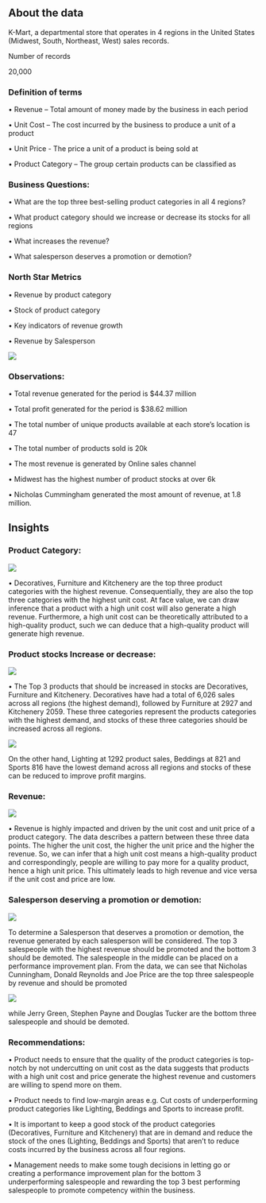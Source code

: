## About the data
K-Mart, a departmental store that operates in 4 regions in the United States (Midwest, South, Northeast, West) sales records.

Number of records

20,000

### Definition of terms
•	Revenue – Total amount of money made by the business in each period

•	Unit Cost – The cost incurred by the business to produce a unit of a product

•	Unit Price - The price a unit of a product is being sold at

•	Product Category – The group certain products can be classified as

### Business Questions:
•	What are the top three best-selling product categories in all 4 regions?

•	What product category should we increase or decrease its stocks for all regions

•	What increases the revenue?

•	What salesperson deserves a promotion or demotion?

### North Star Metrics
•	Revenue by product category

•	Stock of product category

•	Key indicators of revenue growth

•	Revenue by Salesperson

<img src = "images/Snapshot of entire dashboardkmart.png">
 
### Observations:
•	Total revenue generated for the period is $44.37 million

•	Total profit generated for the period is $38.62 million

•	The total number of unique products available at each store’s location is 47

•	The total number of products sold is 20k

•	The most revenue is generated by Online sales channel

•	Midwest has the highest number of product stocks at over 6k

•	Nicholas Cummingham generated the most amount of revenue, at 1.8 million.

## Insights

### Product Category:

<img src = "images/Product category by revenue.png">

•	Decoratives, Furniture and Kitchenery are the top three product categories with the highest revenue. Consequentially, they are also the top three categories with the highest unit cost. At face value, we can draw inference that a product with a high unit cost will also generate a high revenue. Furthermore, a high unit cost can be theoretically attributed to a high-quality product, such we can deduce that a high-quality product will generate high revenue. 

### Product stocks Increase or decrease:

<img src = "images/Product stocks increase.png">

•	The Top 3 products that should be increased in stocks are Decoratives, Furniture and Kitchenery. Decoratives have had a total of 6,026 sales across all regions (the highest demand), followed by Furniture at 2927 and Kitchenery 2059. These three categories represent the products categories with the highest demand, and stocks of these three categories should be increased across all regions.


<img src = "images/product stocks decrease.png">

On the other hand, Lighting at 1292 product sales, Beddings at 821 and Sports 816 have the lowest demand across all regions and stocks of these can be reduced to improve profit margins. 


### Revenue:

<img src = "images/driver of revenue.png">

 
•	Revenue is highly impacted and driven by the unit cost and unit price of a product category. The data describes a pattern between these three data points. The higher the unit cost, the higher the unit price and the higher the revenue. So, we can infer that a high unit cost means a high-quality product and correspondingly, people are willing to pay more for a quality product, hence a high unit price. This ultimately leads to high revenue and vice versa if the unit cost and price are low. 

### Salesperson deserving a promotion or demotion:

<img src = "images/Promoted salesrep.png">

To determine a Salesperson that deserves a promotion or demotion, the revenue generated by each salesperson will be considered. The top 3 salespeople with the highest revenue should be promoted and the bottom 3 should be demoted. The salespeople in the middle can be placed on a performance improvement plan. From the data, we can see that  Nicholas Cunningham, Donald Reynolds and Joe Price are the top three salespeople by revenue and should be promoted

<img src = "images/demoted salesrep.png">

while Jerry Green, Stephen Payne and Douglas Tucker are the bottom three salespeople and should be demoted.
 


### Recommendations:
•	Product needs to ensure that the quality of the product categories is top-notch by not undercutting on unit cost as the data suggests that products with a high unit cost and price generate the highest revenue and customers are willing to spend more on them.

•	Product needs to find low-margin areas e.g. Cut costs of underperforming product categories like Lighting, Beddings and Sports to increase profit.

•	It is important to keep a good stock of the product categories (Decoratives, Furniture and Kitchenery) that are in demand and reduce the stock of the ones (Lighting, Beddings and Sports) that aren’t to reduce costs incurred by the business across all four regions.	

•	Management needs to make some tough decisions in letting go or creating a performance improvement plan for the bottom 3 underperforming salespeople and  rewarding the top 3 best performing salespeople to promote competency within the business. 






